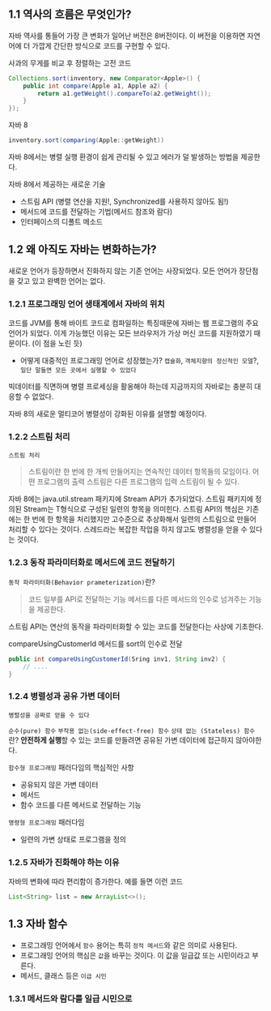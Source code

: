 ## 1.1 역사의 흐름은 무엇인가?
자바 역사를 통들어 가장 큰 변화가 일어난 버전은 8버전이다.
이 버전을 이용하면 자연어에 더 가깝게 간단한 방식으로 코드를 구현할 수 있다.

사과의 무게를 비교 후 정렬하는 고전 코드
``` java
Collections.sort(inventory, new Comparator<Apple>() {
	public int compare(Apple a1, Apple a2) {
		return a1.getWeight().compareTo(a2.getWeight());
	}
});
```
자바 8
``` java
inventory.sort(comparing(Apple::getWeight))
```

자바 8에서는 병렬 실행 환경이 쉽게 관리될 수 있고 에러가 덜 발생하는 방법을 제공한다.

자바 8에서 제공하는 새로운 기술
- 스트림 API (병렬 연산을 지원!, Synchronized를 사용하지 않아도 됨!)
- 메서드에 코드를 전달하는 기법(메서드 참조와 람다)
- 인터페이스의 디폴트 메소드

## 1.2 왜 아직도 자바는 변화하는가?
새로운 언어가 등장하면서 진화하지 않는 기존 언어는 사장되었다.
모든 언어가 장단점을 갖고 있고 완벽한 언어는 없다.

### 1.2.1 프로그래밍 언어 생태계에서 자바의 위치
코드를 JVM를 통해 바이트 코드로 컴파일하는 특징때문에 자바는 웹 프로그램의 주요 언어가 되었다. 이게 가능했던 이유는 모든 브라우저가 가상 머신 코드를 지원하였기 때문이다. (이 점을 노린 듯)

- 어떻게 대중적인 프로그래밍 언어로 성장했는가?
`캡슐화`, `객체지향의 정신적인 모델`?, `일단 말들면 모든 곳에서 실행할 수 있었다`

빅데이터를 직면하며 병렬 프로세싱을 활옹해야 하는데 지금까지의 자바로는 충분히 대응할 수 없었다.

자바 8의 새로운 멀티코어 병렬성이 강화된 이유를 설명할 예정이다.

### 1.2.2 스트림 처리
`스트림 처리`
> 스트림이란 한 번에 한 개씩 만들어지는 연속적인 데이터 항목들의 모임이다.
> 어떤 프로그램의 출력 스트림은 다른 프로그램의 입력 스트림이 될 수 있다.

자바 8에는 java.util.stream 패키지에 Stream API가 추가되었다.
스트림 패키지에 정의된 Stream<T>는 T형식으로 구성된 일련의 항목을 의미힌다.
스트림 API의 핵심은 기존에는 한 번에 한 항목을 처리했지만 고수준으로 추상화해서 일련의 스트림으로 만들어 처리할 수 있다는 것이다.
스레드라는 복잡한 작업을 하지 않고도 병렬성을 얻을 수 있다는 것이다.

### 1.2.3 동작 파라미터화로 메서드에 코드 전달하기
`동작 파라미터화(Behavior prameterization)`란?
> 코드 일부를 API로 전달하는 기능
> 메서드를 다른 메서드의 인수로 넘겨주는 기능을 제공한다.

스트림 API는 연산의 동작을 파라미터화할 수 있는 코드를 전달한다는 사상에 기초한다.

compareUsingCustomerId 메서드를 sort의 인수로 전달
``` java
public int compareUsingCustomerId(Sring inv1, String inv2) {
    // ....
}
```

### 1.2.4 병렬성과 공유 가변 데이터
`병렬성을 공짜로 얻을 수 있다`

`순수(pure) 함수` `부작용 없는(side-effect-free) 함수` `상태 없는 (Stateless) 함수`란?
**안전하게 실행**할 수 있는 코드를 만들려면 공유된 가변 데이터에 접근하지 않아야한다.

`함수형 프로그래밍` 패러다임의 핵심적인 사항
- 공유되지 않은 가변 데이터
- 메서드
- 함수 코드를 다른 메서드로 전달하는 기능

`명령형 프로그래밍` 패러다임
- 일련의 가변 상태로 프로그램을 정의

### 1.2.5 자바가 진화해야 하는 이유
자바의 변화에 따라 편리함이 증가한다.
예를 들면 이런 코드
```java 
List<String> list = new ArrayList<>();
```

## 1.3 자바 함수
- 프로그래밍 언어에서 `함수` 용어는 특히 `정적 메서드`와 같은 의미로 사용된다.
- 프로그래밍 언어의 핵심은 `값`을 바꾸는 것이다. 이 값을 일급값 또는 시민이라고 부른다.
- 메서드, 클래스 등은 `이급 시민`
  
### 1.3.1 메서드와 람다를 일급 시민으로
